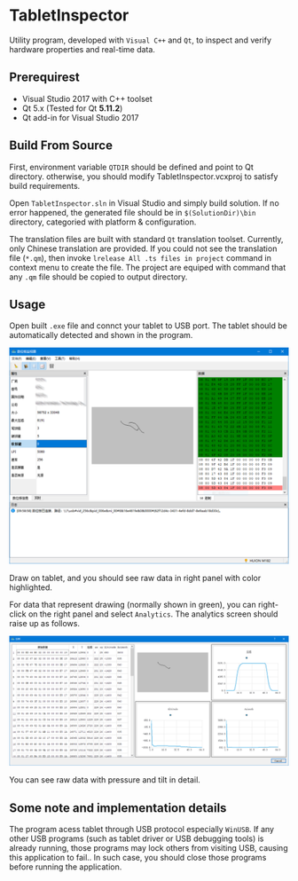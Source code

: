 # TabletInspector

Utility program, developed with `Visual C++` and `Qt`, to inspect and verify hardware properties and real-time data.

## Prerequirest

* Visual Studio 2017 with C++ toolset
* Qt 5.x (Tested for Qt **5.11.2**)
* Qt add-in for Visual Studio 2017

## Build From Source

First, environment variable `QTDIR` should be defined and point to Qt directory. otherwise, you should modify TabletInspector.vcxproj to satisfy build requirements.

Open `TabletInspector.sln` in Visual Studio and simply build solution. If no error happened, the generated file should be in `$(SolutionDir)\bin` directory, categoried with platform & configuration. 

The translation files are built with standard `Qt` translation toolset. Currently, only Chinese translation are provided. If you could not see the translation file (`*.qm`), then invoke `lrelease All .ts files in project` command in context menu to create the file. The project are equiped with command that any `.qm` file should be copied to output directory.


## Usage

Open built `.exe` file and connct your tablet to USB port. The tablet should be automatically detected and shown in the program. 

![Main screen](https://raw.githubusercontent.com/shuhari/TabletInspector/master/screenshots/main-screen.png)

Draw on tablet, and you should see raw data in right panel with color highlighted. 

For data that represent drawing (normally shown in green), you can right-click on the right panel and select `Analytics`. The analytics screen should raise up as follows.

![Analytics screen](https://raw.githubusercontent.com/shuhari/TabletInspector/master/screenshots/analytics-screen.png)

You can see raw data with pressure and tilt in detail.

## Some note and implementation details

The program acess tablet through USB protocol especially `WinUSB`. If any other USB programs (such as tablet driver or USB debugging tools) is already running, those programs may lock others from visiting USB, causing this application to fail.. In such case, you should close those programs before running the application.

